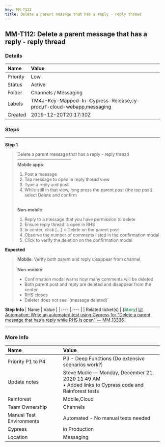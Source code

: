 ```yaml
---
key: MM-T112
title: Delete a parent message that has a reply - reply thread
---
```


## MM-T112: Delete a parent message that has a reply - reply thread

### Details

| Name     | Value                                                                |
| :------- | :------------------------------------------------------------------- |
| Priority | Low                                                                  |
| Status   | Active                                                               |
| Folder   | Channels / Messaging                                                 |
| Labels   | TM4J-Key-Mapped-In-Cypress-Release,cy-prod,rf-cloud-webapp,messaging |
| Created  | 2019-12-20T20:17:30Z                                                 |

### Steps

<hr/>

**Step 1**

> <article>Delete a parent message that has a reply - reply thread<br>–––––––––––––––––––––––––<br><strong>Mobile apps</strong>:<ol><li>Post a message</li><li>Tap message to open in reply thread view</li><li>Type a reply and post</li><li>While still in that view, long press the parent post (the top post), select Delete and confirm<br><br></li></ol><strong>Non-mobile</strong>:<ol><li>Reply to a message that you have permission to delete</li><li>Ensure reply thread is open in RHS</li><li>In center, click [...] &gt; Delete on the parent post</li><li>Observe the number of comments listed in the confirmation modal</li><li>Click to verify the deletion on the confirmation modal</li></ol></article>

**Expected**

> <article><strong>Mobile</strong>: Verify both parent and reply disappear from channel<br><br><strong>Non-mobile</strong>:<ul><li>Confirmation modal warns how many comments will be deleted</li><li>Both parent post and reply are deleted and disappear from the center</li><li>RHS closes</li><li>Deleter does not see `(message deleted)`</li></ul></article>

**Step Info**
| Name | Value |
| :--- | :--- |
| Related ticket(s) | (<strong><span style="color: rgb(65, 168, 95);">Story</span></strong>)&nbsp;<a href="https://mattermost.atlassian.net/browse/MM-13336">UI Automation: Write an automated test using Cypress for "Delete a parent message that has a reply while RHS is open" — MM_13336</a> |

<hr/>

### More Info

| Name                     | Value                                                                                                  |
| :----------------------- | :----------------------------------------------------------------------------------------------------- |
| Priority P1 to P4        | P3 - Deep Functions (Do extensive scenarios work?)                                                     |
| Update notes             | Steve Mudie — Monday, December 21, 2020 11:49 AM<br>• Added links to Cypress code and Rainforest tests |
| Rainforest               | Mobile,Cloud                                                                                           |
| Team Ownership           | Channels                                                                                               |
| Manual Test Environments | Automated - No manual tests needed                                                                     |
| Cypress                  | in Production                                                                                          |
| Location                 | Messaging                                                                                              |
